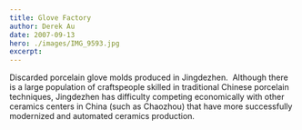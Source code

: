 ```yaml
---
title: Glove Factory
author: Derek Au
date: 2007-09-13
hero: ./images/IMG_9593.jpg
excerpt: 
---
```


Discarded porcelain glove molds produced in Jingdezhen.  Although there is a large population of craftspeople skilled in traditional Chinese porcelain techniques, Jingdezhen has difficulty competing economically with other ceramics centers in China (such as Chaozhou) that have more successfully modernized and automated ceramics production.
